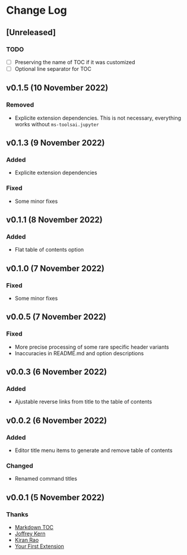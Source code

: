 # Change Log

## [Unreleased]

### TODO

- [ ] Preserving the name of TOC if it was customized
- [ ] Optional line separator for TOC

## v0.1.5 (10 November 2022)

### Removed 

- Explicite extension dependencies. This is not necessary, everything works without `ms-toolsai.jupyter` 

## v0.1.3 (9 November 2022)

### Added 

- Explicite extension dependencies

### Fixed

- Some minor fixes

## v0.1.1 (8 November 2022)

### Added

- Flat table of contents option
 
## v0.1.0 (7 November 2022)

### Fixed

- Some minor fixes

## v0.0.5 (7 November 2022)

### Fixed

- More precise processing of some rare specific header variants
- Inaccuracies in README.md and option descriptions

## v0.0.3 (6 November 2022)

### Added

- Ajustable reverse links from title to the table of contents 

## v0.0.2 (6 November 2022)

### Added

- Editor title menu items to generate and remove table of contents

### Changed

- Renamed command titles

## v0.0.1 (5 November 2022)

### Thanks

- [Markdown TOC](https://marketplace.visualstudio.com/items?itemName=joffreykern.markdown-toc)
- [Joffrey Kern](https://github.com/joffreykern/vscode-markdown-toc)
- [Kiran Rao](https://github.com/curioustechizen/vscode-markdown-toc)
- [Your First Extension](https://code.visualstudio.com/api/get-started/your-first-extension)